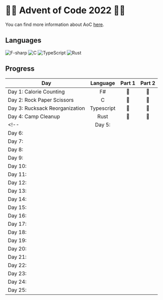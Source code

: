 # 🌟🎄 Advent of Code 2022 🎄🌟
You can find more information about AoC [here](https://adventofcode.com/2022 "Advent of Code 2022").

## Languages
![F-sharp](https://img.shields.io/badge/F%23-512BD4?style=for-the-badge&logo=dotnet&logoColor=white)
![C](https://img.shields.io/badge/c-%2300599C.svg?style=for-the-badge&logo=c&logoColor=white)
![TypeScript](https://img.shields.io/badge/typescript-%23007ACC.svg?style=for-the-badge&logo=typescript&logoColor=white)
![Rust](https://img.shields.io/badge/rust-%23000000.svg?style=for-the-badge&logo=rust&logoColor=white)

## Progress

| Day                             |  Language  | Part 1 | Part 2 |
| ------------------------------- | :--------: | :----: | :----: |
| Day 1:  Calorie Counting        |     F#     |   🌟    |   🌟    |
| Day 2: Rock Paper Scissors      |     C      |   🌟    |   🌟    |
| Day 3:  Rucksack Reorganization | Typescript |   🌟    |   🌟    |
| Day 4:   Camp Cleanup           |    Rust    |   🌟    |   🌟    |
<!-- | Day 5:                          |            |        |        |
| Day 6:                          |            |        |        |
| Day 7:                          |            |        |        |
| Day 8:                          |            |        |        |
| Day 9:                          |            |        |        |
| Day 10:                         |            |        |        |
| Day 11:                         |            |        |        |
| Day 12:                         |            |        |        |
| Day 13:                         |            |        |        |
| Day 14:                         |            |        |        |
| Day 15:                         |            |        |        |
| Day 16:                         |            |        |        |
| Day 17:                         |            |        |        |
| Day 18:                         |            |        |        |
| Day 19:                         |            |        |        |
| Day 20:                         |            |        |        |
| Day 21:                         |            |        |        |
| Day 22:                         |            |        |        |
| Day 23:                         |            |        |        |
| Day 24:                         |            |        |        |
| Day 25:                         |            |        |        | -->

<!--
F#, C, Typescript, Rust
SQL, Bash, D, Ruby, Ocaml, Haskell, R, Dart, Visual basic, Julia, Perl, Scala, Lua, Carbon, Go, C++, Kotlin, Javascript, Java, C#, Python
-->